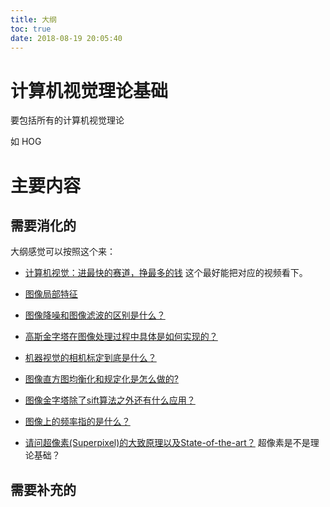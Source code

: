 ```yaml
---
title: 大纲
toc: true
date: 2018-08-19 20:05:40
---
```

# 计算机视觉理论基础

要包括所有的计算机视觉理论

如 HOG

# 主要内容



## 需要消化的

大纲感觉可以按照这个来：

- [计算机视觉：进最快的赛道，挣最多的钱](https://mp.weixin.qq.com/s?__biz=MzIxODM4MjA5MA==&mid=2247487386&idx=1&sn=d21722b2590be02c877a43d528dd9ee2&chksm=97ea25ffa09dace91cb1576ff33be51595e8f7295d9ce13765c7236ba11bdb48cbc5e588615e&mpshare=1&scene=1&srcid=0927kfUpI9tzM1DXJCbMo74J#rd) 这个最好能把对应的视频看下。


- [图像局部特征](https://blog.csdn.net/app_12062011/article/category/7461359)
- [图像降噪和图像滤波的区别是什么？](https://www.zhihu.com/question/30442864)
- [高斯金字塔在图像处理过程中具体是如何实现的？](https://www.zhihu.com/question/19911080)
- [机器视觉的相机标定到底是什么？](https://www.zhihu.com/question/29448299)
- [图像直方图均衡化和规定化是怎么做的?](https://www.zhihu.com/question/37204742)
- [图像金字塔除了sift算法之外还有什么应用？](https://www.zhihu.com/question/28748001)
- [图像上的频率指的是什么？](https://www.zhihu.com/question/20099543)
- [请问超像素(Superpixel)的大致原理以及State-of-the-art？](https://www.zhihu.com/question/27623988) 超像素是不是理论基础？



## 需要补充的
